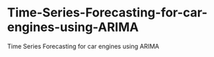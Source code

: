 # Time-Series-Forecasting-for-car-engines-using-ARIMA
Time Series Forecasting for car engines using ARIMA
